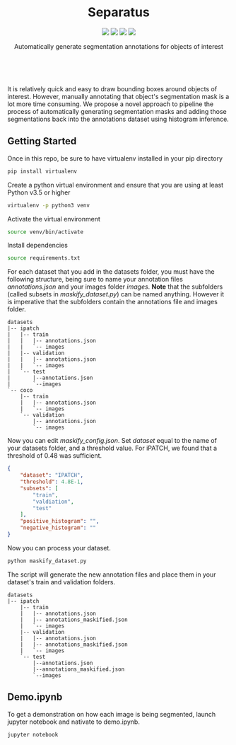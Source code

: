 <br><br>

<h1 align="center">Separatus</h1>

<p align="center">
  <a href="/LICENSE"><img src="https://img.shields.io/badge/license-MIT-blue.svg"/></a>
  <a href="https://docs.python.org/3/index.html"><img src="https://img.shields.io/badge/python-3.6-blue.svg"/></a>
  <a href="https://www.python.org/dev/peps/pep-0008"><img src="https://img.shields.io/badge/code%20style-PEP8-brightgreen.svg"/></a>
  <a href="https://travis-ci.org/mingrammer/pyreportcard"><img src="https://travis-ci.org/mingrammer/pyreportcard.svg?branch=master"/></a>
</p>

<p align="center">
  Automatically generate segmentation annotations for objects of interest
</p>

<br><br><br>

It is relatively quick and easy to draw bounding boxes around objects of interest. However, manually annotating that object's segmentation mask is a lot more time consuming. We propose a novel approach to pipeline the process of automatically generating segmentation masks and adding those segmentations back into the annotations dataset using histogram inference. 

## Getting Started
Once in this repo, be sure to have virtualenv installed in your pip directory
```bash
pip install virtualenv
```

Create a python virtual environment and ensure that you are using at least Python v3.5 or higher
```bash
virtualenv -p python3 venv
```

Activate the virtual environment
```bash
source venv/bin/activate
```

Install dependencies
```bash
source requirements.txt
```

For each dataset that you add in the datasets folder, you must have the following structure, being sure to name your annotation files *annotations.json* and your images folder *images*. __Note__ that the subfolders (called subsets in *maskify_dataset.py*) can be named anything. However it is imperative that the subfolders contain the annotations file and images folder. 
```
datasets
|-- ipatch
|   |-- train
|   |   |-- annotations.json
|   |   `-- images
|   |-- validation
|   |   |-- annotations.json
|   |   `-- images
|   `-- test
|       |--annotations.json
|       `--images
`-- coco
    |-- train
    |   |-- annotations.json
    |   `-- images
    `-- validation
        |-- annotations.json
        `-- images
```
Now you can edit *maskify_config.json*. Set *dataset* equal to the name of your datasets folder, and a threshold value. For iPATCH, we found that a threshold of 0.48 was sufficient. 

```json
{
    "dataset": "IPATCH", 
    "threshold": 4.8E-1, 
    "subsets": [
        "train", 
        "valdiation", 
        "test"
    ], 
    "positive_histogram": "", 
    "negative_histogram": ""
}
```

Now you can process your dataset. 
```bash
python maskify_dataset.py
```

The script will generate the new annotation files and place them in your dataset's train and validation folders. 
```
datasets
|-- ipatch
    |-- train
    |   |-- annotations.json
    |   |-- annotations_maskified.json
    |   `-- images
    |-- validation
    |   |-- annotations.json
    |   |-- annotations_maskified.json
    |   `-- images
    `-- test
        |--annotations.json
        |--annotations_maskified.json
        `--images
```

## Demo.ipynb
To get a demonstration on how each image is being segmented, launch jupyter notebook and nativate to demo.ipynb. 

```bash
jupyter notebook
```
